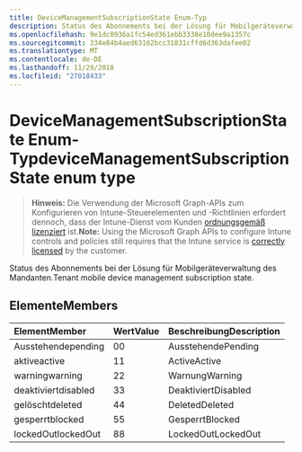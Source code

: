 ```yaml
---
title: DeviceManagementSubscriptionState Enum-Typ
description: Status des Abonnements bei der Lösung für Mobilgeräteverwaltung des Mandanten.
ms.openlocfilehash: 9e1dc0936a1fc54ed361ebb3338e10dee9a1357c
ms.sourcegitcommit: 334e84b4aed63162bcc31831cffd6d363dafee02
ms.translationtype: MT
ms.contentlocale: de-DE
ms.lasthandoff: 11/29/2018
ms.locfileid: "27018433"
---
```

# <a name="devicemanagementsubscriptionstate-enum-type"></a><span data-ttu-id="bd2c0-103">DeviceManagementSubscriptionState Enum-Typ</span><span class="sxs-lookup"><span data-stu-id="bd2c0-103">deviceManagementSubscriptionState enum type</span></span>

> <span data-ttu-id="bd2c0-104">**Hinweis:** Die Verwendung der Microsoft Graph-APIs zum Konfigurieren von Intune-Steuerelementen und -Richtlinien erfordert dennoch, dass der Intune-Dienst vom Kunden [ordnungsgemäß lizenziert](https://go.microsoft.com/fwlink/?linkid=839381) ist.</span><span class="sxs-lookup"><span data-stu-id="bd2c0-104">**Note:** Using the Microsoft Graph APIs to configure Intune controls and policies still requires that the Intune service is [correctly licensed](https://go.microsoft.com/fwlink/?linkid=839381) by the customer.</span></span>

<span data-ttu-id="bd2c0-105">Status des Abonnements bei der Lösung für Mobilgeräteverwaltung des Mandanten.</span><span class="sxs-lookup"><span data-stu-id="bd2c0-105">Tenant mobile device management subscription state.</span></span>
## <a name="members"></a><span data-ttu-id="bd2c0-106">Elemente</span><span class="sxs-lookup"><span data-stu-id="bd2c0-106">Members</span></span>
|<span data-ttu-id="bd2c0-107">Element</span><span class="sxs-lookup"><span data-stu-id="bd2c0-107">Member</span></span>|<span data-ttu-id="bd2c0-108">Wert</span><span class="sxs-lookup"><span data-stu-id="bd2c0-108">Value</span></span>|<span data-ttu-id="bd2c0-109">Beschreibung</span><span class="sxs-lookup"><span data-stu-id="bd2c0-109">Description</span></span>|
|:---|:---|:---|
|<span data-ttu-id="bd2c0-110">Ausstehende</span><span class="sxs-lookup"><span data-stu-id="bd2c0-110">pending</span></span>|<span data-ttu-id="bd2c0-111">0</span><span class="sxs-lookup"><span data-stu-id="bd2c0-111">0</span></span>|<span data-ttu-id="bd2c0-112">Ausstehende</span><span class="sxs-lookup"><span data-stu-id="bd2c0-112">Pending</span></span>|
|<span data-ttu-id="bd2c0-113">aktive</span><span class="sxs-lookup"><span data-stu-id="bd2c0-113">active</span></span>|<span data-ttu-id="bd2c0-114">1</span><span class="sxs-lookup"><span data-stu-id="bd2c0-114">1</span></span>|<span data-ttu-id="bd2c0-115">Active</span><span class="sxs-lookup"><span data-stu-id="bd2c0-115">Active</span></span>|
|<span data-ttu-id="bd2c0-116">warning</span><span class="sxs-lookup"><span data-stu-id="bd2c0-116">warning</span></span>|<span data-ttu-id="bd2c0-117">2</span><span class="sxs-lookup"><span data-stu-id="bd2c0-117">2</span></span>|<span data-ttu-id="bd2c0-118">Warnung</span><span class="sxs-lookup"><span data-stu-id="bd2c0-118">Warning</span></span>|
|<span data-ttu-id="bd2c0-119">deaktiviert</span><span class="sxs-lookup"><span data-stu-id="bd2c0-119">disabled</span></span>|<span data-ttu-id="bd2c0-120">3</span><span class="sxs-lookup"><span data-stu-id="bd2c0-120">3</span></span>|<span data-ttu-id="bd2c0-121">Deaktiviert</span><span class="sxs-lookup"><span data-stu-id="bd2c0-121">Disabled</span></span>|
|<span data-ttu-id="bd2c0-122">gelöscht</span><span class="sxs-lookup"><span data-stu-id="bd2c0-122">deleted</span></span>|<span data-ttu-id="bd2c0-123">4</span><span class="sxs-lookup"><span data-stu-id="bd2c0-123">4</span></span>|<span data-ttu-id="bd2c0-124">Deleted</span><span class="sxs-lookup"><span data-stu-id="bd2c0-124">Deleted</span></span>|
|<span data-ttu-id="bd2c0-125">gesperrt</span><span class="sxs-lookup"><span data-stu-id="bd2c0-125">blocked</span></span>|<span data-ttu-id="bd2c0-126">5</span><span class="sxs-lookup"><span data-stu-id="bd2c0-126">5</span></span>|<span data-ttu-id="bd2c0-127">Gesperrt</span><span class="sxs-lookup"><span data-stu-id="bd2c0-127">Blocked</span></span>|
|<span data-ttu-id="bd2c0-128">lockedOut</span><span class="sxs-lookup"><span data-stu-id="bd2c0-128">lockedOut</span></span>|<span data-ttu-id="bd2c0-129">8</span><span class="sxs-lookup"><span data-stu-id="bd2c0-129">8</span></span>|<span data-ttu-id="bd2c0-130">LockedOut</span><span class="sxs-lookup"><span data-stu-id="bd2c0-130">LockedOut</span></span>|



